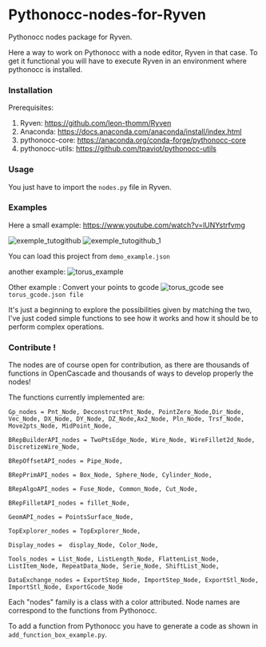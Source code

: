 # Pythonocc-nodes-for-Ryven
Pythonocc nodes package for Ryven.

Here a way to work on Pythonocc with a node editor, Ryven in that case.
To get it functional you will have to execute Ryven in an environment where pythonocc is installed.

### Installation

Prerequisites:

1. Ryven:  https://github.com/leon-thomm/Ryven
2. Anaconda: https://docs.anaconda.com/anaconda/install/index.html
3. pythonocc-core: https://anaconda.org/conda-forge/pythonocc-core
4. pythonocc-utils: https://github.com/tpaviot/pythonocc-utils 

### Usage

You just have to import the `nodes.py` file in Ryven.

### Examples

Here a small example: https://www.youtube.com/watch?v=lUNYstrfvmg

![exemple_tutogithub](https://user-images.githubusercontent.com/81742654/131111996-7d586497-ecb0-4908-9da7-b8fd9ba72055.jpg)
![exemple_tutogithub_1](https://user-images.githubusercontent.com/81742654/131112006-300cb113-ad9c-406c-9bd4-4ce6629f54ee.jpg)

You can load this project from `demo_example.json`

another example:
![torus_example](https://user-images.githubusercontent.com/81742654/134700246-54ce5366-cb8f-43c1-acd9-fdd091cd802f.jpg)


Other example : Convert your points to gcode
![torus_gcode](https://user-images.githubusercontent.com/81742654/149762316-9d8fb268-cda9-432c-9263-c633bf921da6.jpg)
see `torus_gcode.json file`


It's just a beginning to explore the possibilities given by matching the two, I've just coded simple functions to see how it works and how it should be to perform complex operations.

### Contribute !

The nodes are of course open for contribution, as there are thousands of functions in OpenCascade and thousands of ways to develop properly the nodes!

The functions currently implemented are:

`Gp_nodes = Pnt_Node, DeconstructPnt_Node, PointZero_Node,Dir_Node, Vec_Node, DX_Node, DY_Node, DZ_Node,Ax2_Node, Pln_Node, Trsf_Node, Move2pts_Node, MidPoint_Node,`

`BRepBuilderAPI_nodes = TwoPtsEdge_Node, Wire_Node, WireFillet2d_Node, DiscretizeWire_Node,`

`BRepOffsetAPI_nodes = Pipe_Node,`

`BRepPrimAPI_nodes = Box_Node, Sphere_Node, Cylinder_Node,`

`BRepAlgoAPI_nodes = Fuse_Node, Common_Node, Cut_Node,`

`BRepFilletAPI_nodes = fillet_Node,`

`GeomAPI_nodes = PointsSurface_Node,`

`TopExplorer_nodes = TopExplorer_Node,`

`Display_nodes =  display_Node, Color_Node,`

`Tools_nodes = List_Node, ListLength_Node, FlattenList_Node, ListItem_Node, RepeatData_Node, Serie_Node, ShiftList_Node,`

`DataExchange_nodes = ExportStep_Node, ImportStep_Node, ExportStl_Node, ImportStl_Node, ExportGcode_Node`

Each "nodes" family is a class with a color attributed. Node names are correspond to the functions from Pythonocc.

To add a function from Pythonocc you have to generate a code as shown in `add_function_box_example.py`.
